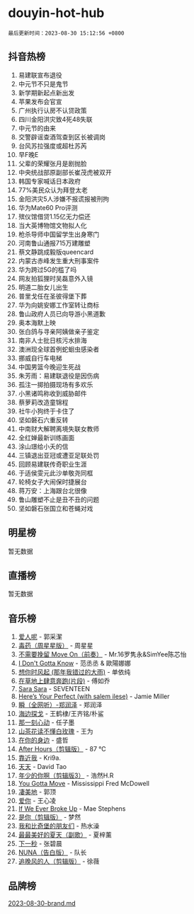 # douyin-hot-hub

`最后更新时间：2023-08-30 15:12:56 +0800`

## 抖音热榜

1. 易建联宣布退役
1. 中元节不只是鬼节
1. 新学期新起点新出发
1. 苹果发布会官宣
1. 广州执行认房不认贷政策
1. 四川金阳洪灾致4死48失联
1. 中元节的由来
1. 交警辟谣查酒驾查到区长被调岗
1. 台风苏拉强度或超杜苏芮
1. 早F晚E
1. 父辈的荣耀张月是剧抛脸
1. 中央统战部原副部长崔茂虎被双开
1. 韩国专家喊话日本政府
1. 77%美民众认为拜登太老
1. 金阳洪灾5人涉嫌不报谎报被刑拘
1. 华为Mate60 Pro评测
1. 殡仪馆借贷1.15亿无力偿还
1. 当大英博物馆文物拟人化
1. 枪杀导师中国留学生出身寒门
1. 河南鲁山通报715万建雕塑
1. 蔡文静跳成毅版queencard
1. 内蒙古赤峰发生重大刑事案件
1. 华为跨过5G的槛了吗
1. 网友拍狐狸时吴磊意外入镜
1. 明道二胎女儿出生
1. 普里戈任在圣彼得堡下葬
1. 华为向姚安娜工作室转让商标
1. 鲁山政府人员已向导游小黑道歉
1. 奥本海默上映
1. 张白鸽与寻亲阿姨做亲子鉴定
1. 南非人士批日核污水排海
1. 澳洲现全球首例蛇蛔虫感染者
1. 挪威自行车电梯
1. 中国男篮今晚迎生死战
1. 朱芳雨：易建联退役是因伤病
1. 孤注一掷拍摄现场有多欢乐
1. 小黑诸鸣称收到威胁邮件
1. 蔡萝莉改造童锦程
1. 社牛小狗终于卡住了
1. 坚如磐石六重反转
1. 中南财大解聘离境失联女教师
1. 全红婵最新训练画面
1. 涂山璟给小夭的信
1. 三镇退出亚冠或遭亚足联处罚
1. 回顾易建联传奇职业生涯
1. 于适侯雯元此沙单敬尧同框
1. 轮椅女子大闹保时捷展台
1. 蒋万安：上海跟台北很像
1. 鲁山雕塑不止是丑不丑的问题
1. 坚如磐石张国立和苍蝇对戏

## 明星榜

暂无数据

## 直播榜

暂无数据

## 音乐榜

1. [爱人呢](https://sf6-cdn-tos.douyinstatic.com/obj/tos-cn-ve-2774/2041dc10f3c442f1992b439a00eaf2ba) - 郭采潔
1. [毒药（周星星版）](https://sf6-cdn-tos.douyinstatic.com/obj/tos-cn-ve-2774/oAXunb2JtDTQMcBfaEkg8Be5IhZQCmGByB0V33) - 周星星
1. [不需要挽留 Move On（前奏）](https://sf3-cdn-tos.douyinstatic.com/obj/tos-cn-ve-2774/ooCBhgCCkF4nExzQL9WZSUbitfA8IsDkgQIYhe) - Mr.16罗隽永&SimYee陈芯怡
1. [I Don't Gotta Know](https://sf6-cdn-tos.douyinstatic.com/obj/tos-cn-ve-2774/o8nCfgMGwCsAvgDe5bzzaDQDFf6ksAUxrlFC8J) - 范丞丞 & 歐陽娜娜
1. [想你时风起 (那年我错过的大雨)](https://sf3-cdn-tos.douyinstatic.com/obj/tos-cn-ve-2774/ooR7G8ftDMzIgnxa0HbReM4CZ74qknQABLtHB1) - 单依纯
1. [在草地上肆意奔跑(片段)](https://sf6-cdn-tos.douyinstatic.com/obj/tos-cn-ve-2774/8831d494742f45dabdfa8adb8b817259) - 傅如乔
1. [Sara Sara](https://sf3-cdn-tos.douyinstatic.com/obj/tos-cn-ve-2774/oAceDXU2gVHZCQFrkrYmX8e5tUBxQPb6Bmd2nF) - SEVENTEEN
1. [Here’s Your Perfect (with salem ilese)](https://sf3-cdn-tos.douyinstatic.com/obj/tos-cn-ve-2774/076b1576c6c546598f803fe53da388a7) - Jamie Miller
1. [瞬（全网听）-郑润泽](https://sf6-cdn-tos.douyinstatic.com/obj/tos-cn-ve-2774/o4Vb9eJZClCZTnRQYy0BRSeHGrDtrkrQgIBvQt) - 郑润泽
1. [海边探戈](https://sf6-cdn-tos.douyinstatic.com/obj/tos-cn-ve-2774/os9gE0VQCGqt6VQkZDyBBYvfSDY0QFe3vVmubn) - 王鹤棣/王齐铭/朴鲨
1. [那一刻心动](https://sf6-cdn-tos.douyinstatic.com/obj/tos-cn-ve-2774/4c0ed00133e3439592b4741c72acc6f3) - 任子墨
1. [山茶花读不懂白玫瑰](https://sf3-cdn-tos.douyinstatic.com/obj/tos-cn-ve-2774/osfn8B7DktrRHEPJgPCfDbw7QDQEkwC16BxZg9) - 王为
1. [在你的身边](https://sf6-cdn-tos.douyinstatic.com/obj/tos-cn-ve-2774/9dce2ee6c9f84c17a6d68458730d7ae8) - 盛哲
1. [After Hours（剪辑版）](https://sf3-cdn-tos.douyinstatic.com/obj/tos-cn-ve-2774/owgWztApWhImMFMpyEyQfAIyIusRBioqSgWk7T) - 87 ℃
1. [靠近我](https://sf6-cdn-tos.douyinstatic.com/obj/tos-cn-ve-2774/oMGCfQ3FZdrziXO1QC8zgfNXawBf91hGAIvUrY) - Kri9a.
1. [天天](https://sf6-cdn-tos.douyinstatic.com/obj/tos-cn-ve-2774/6b075c4856e34a60a1ef022c4a80dec5) - David Tao
1. [年少的你啊（剪辑版3）](https://sf3-cdn-tos.douyinstatic.com/obj/tos-cn-ve-2774/oo2vDGhzyAtN1QLfh5k1iBIpWAv2NOZQysM5tK) - 浩然H.R
1. [You Gotta Move](https://sf3-cdn-tos.douyinstatic.com/obj/tos-cn-ve-2774/a2b672af67514106b25cdfd6f1a8aad2) - Mississippi Fred McDowell
1. [凄美地](https://sf6-cdn-tos.douyinstatic.com/obj/tos-cn-ve-2774/oshF4RgFMhmTSa4jCaHNUXI0NetFtBBQBzBZdf) - 郭顶
1. [爱你](https://sf3-cdn-tos.douyinstatic.com/obj/tos-cn-ve-2774/738d8b240f1e4519b44cf31c84e02e24) - 王心凌
1. [If We Ever Broke Up](https://sf3-cdn-tos.douyinstatic.com/obj/tos-cn-ve-2774/o8onj5HDk0ImtBmO0URBfeyCDXQJMYkQ1gb8Zy) - Mae Stephens
1. [是你（剪辑版）](https://sf6-cdn-tos.douyinstatic.com/obj/tos-cn-ve-2774/46019dae783c4c969944217fe1cfafc4) - 梦然
1. [我和比奇堡的朋友们](https://sf6-cdn-tos.douyinstatic.com/obj/tos-cn-ve-2774/f0505db981ea4a6d91453a15924a82aa) - 热水澡
1. [最最美好的夏天（副歌）](https://sf3-cdn-tos.douyinstatic.com/obj/tos-cn-ve-2774/o4FMghDLZkPIkCutdrsXlbTHcaZztBfeCp9AFS) - 夏梓薰
1. [下一秒](https://sf6-cdn-tos.douyinstatic.com/obj/tos-cn-ve-2774/16eedda97153423db2501ff6373be86a) - 张碧晨
1. [NUNA（告白版）](https://sf3-cdn-tos.douyinstatic.com/obj/tos-cn-ve-2774/a65828cbd8ce41a78a430a58b49f4feb) - 队长
1. [追晚风的人（剪辑版）](https://sf3-cdn-tos.douyinstatic.com/obj/tos-cn-ve-2774/560835060af84ac29cd5c12e2a98f7eb) - 徐薇

## 品牌榜

[2023-08-30-brand.md](2023-08-30-brand.md)
